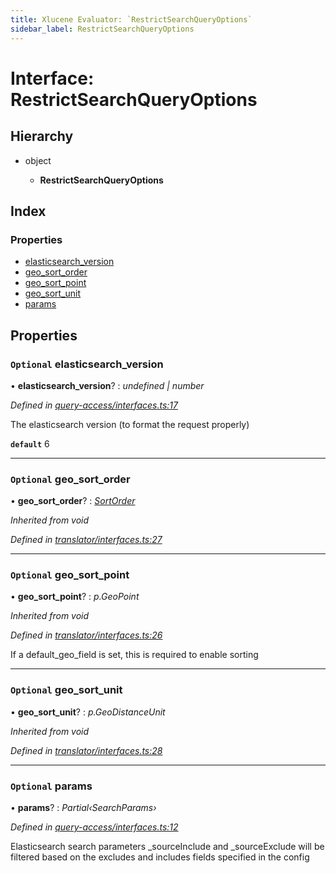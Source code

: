 ```yaml
---
title: Xlucene Evaluator: `RestrictSearchQueryOptions`
sidebar_label: RestrictSearchQueryOptions
---
```


# Interface: RestrictSearchQueryOptions

## Hierarchy

* object

  * **RestrictSearchQueryOptions**

## Index

### Properties

* [elasticsearch_version](restrictsearchqueryoptions.md#optional-elasticsearch_version)
* [geo_sort_order](restrictsearchqueryoptions.md#optional-geo_sort_order)
* [geo_sort_point](restrictsearchqueryoptions.md#optional-geo_sort_point)
* [geo_sort_unit](restrictsearchqueryoptions.md#optional-geo_sort_unit)
* [params](restrictsearchqueryoptions.md#optional-params)

## Properties

### `Optional` elasticsearch_version

• **elasticsearch_version**? : *undefined | number*

*Defined in [query-access/interfaces.ts:17](https://github.com/terascope/teraslice/blob/d2d877b60/packages/xlucene-evaluator/src/query-access/interfaces.ts#L17)*

The elasticsearch version (to format the request properly)

**`default`** 6

___

### `Optional` geo_sort_order

• **geo_sort_order**? : *[SortOrder](../overview.md#sortorder)*

*Inherited from void*

*Defined in [translator/interfaces.ts:27](https://github.com/terascope/teraslice/blob/d2d877b60/packages/xlucene-evaluator/src/translator/interfaces.ts#L27)*

___

### `Optional` geo_sort_point

• **geo_sort_point**? : *p.GeoPoint*

*Inherited from void*

*Defined in [translator/interfaces.ts:26](https://github.com/terascope/teraslice/blob/d2d877b60/packages/xlucene-evaluator/src/translator/interfaces.ts#L26)*

If a default_geo_field is set, this is required to enable sorting

___

### `Optional` geo_sort_unit

• **geo_sort_unit**? : *p.GeoDistanceUnit*

*Inherited from void*

*Defined in [translator/interfaces.ts:28](https://github.com/terascope/teraslice/blob/d2d877b60/packages/xlucene-evaluator/src/translator/interfaces.ts#L28)*

___

### `Optional` params

• **params**? : *Partial‹SearchParams›*

*Defined in [query-access/interfaces.ts:12](https://github.com/terascope/teraslice/blob/d2d877b60/packages/xlucene-evaluator/src/query-access/interfaces.ts#L12)*

Elasticsearch search parameters
_sourceInclude and _sourceExclude will be filtered based
on the excludes and includes fields specified in the config
